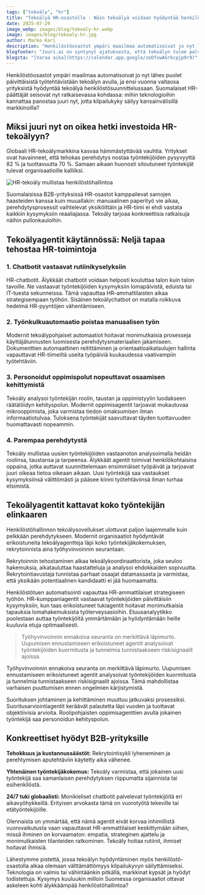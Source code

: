 ```yaml
---
tags: ["tekoäly", "hr"]
title: "Tekoälyä HR-osastolle - Näin tekoälyä voidaan hyödyntää henkilöstöhallinnossa"
date: 2025-07-29
image_webp: images/blog/tekoaly-hr.webp
image: images/blog/tekoaly-hr.jpg
author: Marko Kari
description: "Henkilöstöosastot ympäri maailmaa automatisoivat jo nyt lähes puolet päivittäisistä työtehtävistään tekoälyn avulla, ja ensi vuonna valtaosa yrityksistä hyödyntää tekoälyä henkilöstösuunnittelussaan. Suomalaiset HR-päättäjät seisovat nyt ratkaisevassa kohdassa: mihin teknologioihin kannattaa panostaa juuri nyt?"
blogfooter: "Juuri.ai on syntynyt ajatuksesta, että tekoälyn tulee palvella ihmistä, ei toisin päin. Hyödynnämme uusimpia kielimalleja ja automaatioteknologioita, jotta sinulle jää enemmän aikaa olennaiseen eli kasvuun, luovuuteen ja asiakastyöhön. Jutellaanko?"
blogcta: "[Varaa aika](https://calendar.app.google/zeDfowAGrkcpjp9r9)"
---
```


Henkilöstöosastot ympäri maailmaa automatisoivat jo nyt lähes puolet päivittäisistä työtehtävistään tekoälyn avulla, ja ensi vuonna valtaosa yrityksistä hyödyntää tekoälyä henkilöstösuunnittelussaan. Suomalaiset HR-päättäjät seisovat nyt ratkaisevassa kohdassa: mihin teknologioihin kannattaa panostaa juuri nyt, jotta kilpailukyky säilyy kansainvälisillä markkinoilla?

## Miksi juuri nyt on oikea hetki investoida HR-tekoälyyn?

Globaali HR-tekoälymarkkina kasvaa hämmästyttävää vauhtia. Yritykset ovat havainneet, että tehokas perehdytys nostaa työntekijöiden pysyvyyttä 82 % ja tuottavuutta 70 %. Samaan aikaan huonosti sitoutuneet työntekijät tulevat organisaatioille kalliiksi.

![HR-tekoäly mullistaa henkilöstöhallintoa](/images/blog/tekoaly-hr.jpg)

Suomalaisissa B2B-yrityksissä HR-osastot kamppailevat samojen haasteiden kanssa kuin muuallakin: manuaalinen paperityö vie aikaa, perehdytysprosessit vaihtelevat yksiköittäin ja HR-tiimi ei ehdi vastata kaikkiin kysymyksiin reaaliajassa. Tekoäly tarjoaa konkreettisia ratkaisuja näihin pullonkauloihin.

## Tekoälyagentit käytännössä: Neljä tapaa tehostaa HR-toimintoja

### 1. Chatbotit vastaavat rutiinikyselyksiin

HR-chatbotit. Älykkäät chatbotit voidaan helposti kouluttaa talon kuin talon tavoille. Ne vastaavat työntekijöiden kysymyksiin lomapäivistä, eduista tai IT-tuesta sekunneissa. Tämä vapauttaa HR-ammattilaisten aikaa strategisempaan työhön. Sisäinen tekoälychatbot on matalla roikkuva hedelmä HR-pyyntöjen vähentämiseen.

### 2. Työnkulkuautomaatio poistaa manuaalisen työn

Modernit tekoälypohjaiset automaatiot hoitavat monimutkaisia prosesseja käyttäjätunnusten luomisesta perehdytysmateriaalien jakamiseen. Dokumenttien automaattinen reitittäminen ja orientaatioaikataulujen hallinta vapauttavat HR-tiimeiltä useita työpäiviä kuukaudessa vaativampiin työtehtäviin.

### 3. Personoidut oppimispolut nopeuttavat osaamisen kehittymistä

Tekoäly analysoi työntekijän roolin, taustan ja oppimistyylin luodakseen räätälöidyn kehityspolun. Modernit oppimisagentit tarjoavat mukautuvaa mikrooppimista, joka varmistaa tiedon omaksumisen ilman informaatiotulvaa. Tuloksena työntekijät saavuttavat täyden tuottavuuden huomattavasti nopeammin.

### 4. Parempaa perehdytystä

Tekoäly mullistaa uusien työntekijöiden vastaanoton analysoimalla heidän roolinsa, taustansa ja tarpeensa. Älykkäät agentit toimivat henkilökohtaisina oppaina, jotka auttavat suunnittelemaan ensimmäiset työpäivät ja tarjoavat juuri oikeaa tietoa oikeaan aikaan. Uusi työntekijä saa vastaukset kysymyksiinsä välittömästi ja pääsee kiinni työtehtäviinsä ilman turhaa etsimistä.

## Tekoälyagentit kattavat koko työntekijän elinkaaren

Henkilöstöhallinnon tekoälysovellukset ulottuvat paljon laajemmalle kuin pelkkään perehdytykseen. Modernit organisaatiot hyödyntävät erikoistuneita tekoälyagentteja läpi koko työntekijäkokemuksen, rekrytoinnista aina työhyvinvoinnin seurantaan.

Rekrytoinnin tehostaminen alkaa tekoälykoordinaattorista, joka seuloo hakemuksia, aikatauluttaa haastatteluja ja analysoi ehdokkaiden sopivuutta. Rekrytointiavustaja tunnistaa parhaat osaajat datamassasta ja varmistaa, että yksikään potentiaalinen kandidaatti ei jää huomaamatta.

Henkilöstötuen automatisointi vapauttaa HR-ammattilaiset strategiseen työhön. HR-kumppaniagentit vastaavat työntekijöiden päivittäisiin kysymyksiin, kun taas erikoistuneet tukiagentit hoitavat monimutkaisia tapauksia lomahakemuksista työterveysasioihin. Etuusanalyytikko puolestaan auttaa työntekijöitä ymmärtämään ja hyödyntämään heille kuuluvia etuja optimaalisesti.

> Työhyvinvoinnin ennakoiva seuranta on merkittävä läpimurto. Uupumisen ennustamiseen erikoistuneet agentit analysoivat työntekijöiden kuormitusta ja tunnelmia tunnistaakseen riskisignaalit ajoissa.

Työhyvinvoinnin ennakoiva seuranta on merkittävä läpimurto. Uupumisen ennustamiseen erikoistuneet agentit analysoivat työntekijöiden kuormitusta ja tunnelmia tunnistaakseen riskisignaalit ajoissa. Tämä mahdollistaa varhaisen puuttumisen ennen ongelmien kärjistymistä.

Suorituksen johtaminen ja kehittäminen muuttuu jatkuvaksi prosessiksi. Suoritusarviointiagentit keräävät palautetta läpi vuoden ja tuottavat objektiivisia arvioita. Roolipohjaisten oppimisagenttien avulla jokainen työntekijä saa personoidun kehityspolun.

## Konkreettiset hyödyt B2B-yrityksille

**Tehokkuus ja kustannussäästöt:** Rekrytointisykli lyheneminen ja perehtymisen aputehtäviin käytetty aika vähenee.

**Yhtenäinen työntekijäkokemus:** Tekoäly varmistaa, että jokainen uusi työntekijä saa samanlaisen perehdytyksen riippumatta sijainnista tai esihenkilöstä.

**24/7 tuki globaalisti:** Monikieliset chatbotit palvelevat työntekijöitä eri aikavyöhykkeillä. Erityisen arvokasta tämä on vuorotyötä tekeville tai etätyöntekijöille.

Olennaista on ymmärtää, että nämä agentit eivät korvaa inhimillistä vuorovaikutusta vaan vapauttavat HR-ammattilaiset keskittymään siihen, missä ihminen on korvaamaton: empatia, strateginen ajattelu ja monimutkaisten tilanteiden ratkominen. Tekoäly hoitaa rutiinit, ihmiset hoitavat ihmisiä.

Lähestymme pistettä, jossa tekoälyn hyödyntäminen myös henkilöstö-osastolla alkaa olemaan välttämättömyys kilpailukyvyn säilyttämiseksi. Teknologia on valmis tai vähintäänkin pitkällä, markkinat kypsät ja hyödyt todistettuja. Kysymys kuuluukin milloin Suomessa organisaatiot ottavat askeleen kohti älykkäämpää henkilöstöhallintoa?